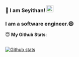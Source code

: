 ### 👋 I am Seyithan! [<img src='https://cdn.jsdelivr.net/npm/simple-icons@3.0.1/icons/linkedin.svg' alt='linkedin' height='22'>](https://www.linkedin.com/in/seyithan-dilek/) 

### I am a software engineer.:smile:

 <summary> 😇 <b>My Github Stats</b>: </summary>
<br>
<p align = "center">
  

[![Github stats](https://github-readme-stats.vercel.app/api?username=SeyithanDilek)](https://github.com/anuraghazra/github-readme-stats)

</p>
</details>
